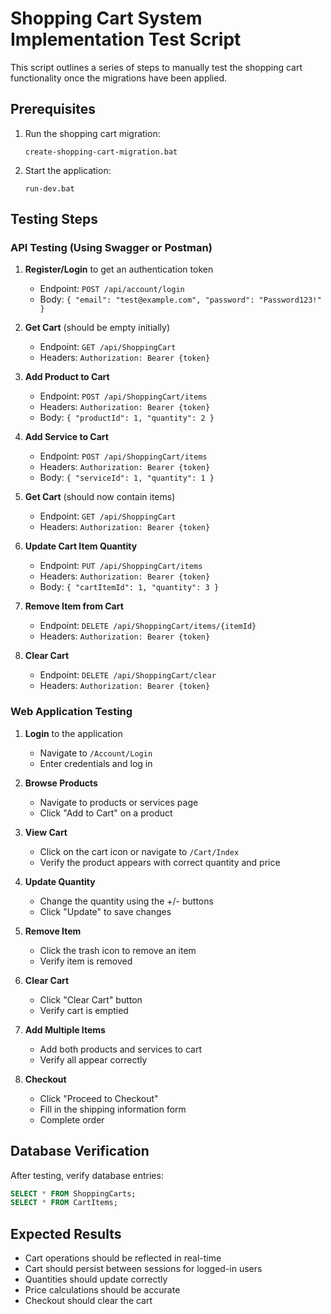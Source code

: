 # Shopping Cart System Implementation Test Script

This script outlines a series of steps to manually test the shopping cart functionality once the migrations have been applied.

## Prerequisites

1. Run the shopping cart migration:
   ```
   create-shopping-cart-migration.bat
   ```

2. Start the application:
   ```
   run-dev.bat
   ```

## Testing Steps

### API Testing (Using Swagger or Postman)

1. **Register/Login** to get an authentication token
   - Endpoint: `POST /api/account/login`
   - Body: `{ "email": "test@example.com", "password": "Password123!" }`

2. **Get Cart** (should be empty initially)
   - Endpoint: `GET /api/ShoppingCart`
   - Headers: `Authorization: Bearer {token}`

3. **Add Product to Cart**
   - Endpoint: `POST /api/ShoppingCart/items`
   - Headers: `Authorization: Bearer {token}`
   - Body: `{ "productId": 1, "quantity": 2 }`

4. **Add Service to Cart**
   - Endpoint: `POST /api/ShoppingCart/items`
   - Headers: `Authorization: Bearer {token}`
   - Body: `{ "serviceId": 1, "quantity": 1 }`

5. **Get Cart** (should now contain items)
   - Endpoint: `GET /api/ShoppingCart`
   - Headers: `Authorization: Bearer {token}`

6. **Update Cart Item Quantity**
   - Endpoint: `PUT /api/ShoppingCart/items`
   - Headers: `Authorization: Bearer {token}`
   - Body: `{ "cartItemId": 1, "quantity": 3 }`

7. **Remove Item from Cart**
   - Endpoint: `DELETE /api/ShoppingCart/items/{itemId}`
   - Headers: `Authorization: Bearer {token}`

8. **Clear Cart**
   - Endpoint: `DELETE /api/ShoppingCart/clear`
   - Headers: `Authorization: Bearer {token}`

### Web Application Testing

1. **Login** to the application
   - Navigate to `/Account/Login`
   - Enter credentials and log in

2. **Browse Products**
   - Navigate to products or services page
   - Click "Add to Cart" on a product

3. **View Cart**
   - Click on the cart icon or navigate to `/Cart/Index`
   - Verify the product appears with correct quantity and price

4. **Update Quantity**
   - Change the quantity using the +/- buttons
   - Click "Update" to save changes

5. **Remove Item**
   - Click the trash icon to remove an item
   - Verify item is removed

6. **Clear Cart**
   - Click "Clear Cart" button
   - Verify cart is emptied

7. **Add Multiple Items**
   - Add both products and services to cart
   - Verify all appear correctly

8. **Checkout**
   - Click "Proceed to Checkout"
   - Fill in the shipping information form
   - Complete order

## Database Verification

After testing, verify database entries:

```sql
SELECT * FROM ShoppingCarts;
SELECT * FROM CartItems;
```

## Expected Results

- Cart operations should be reflected in real-time
- Cart should persist between sessions for logged-in users
- Quantities should update correctly
- Price calculations should be accurate
- Checkout should clear the cart
